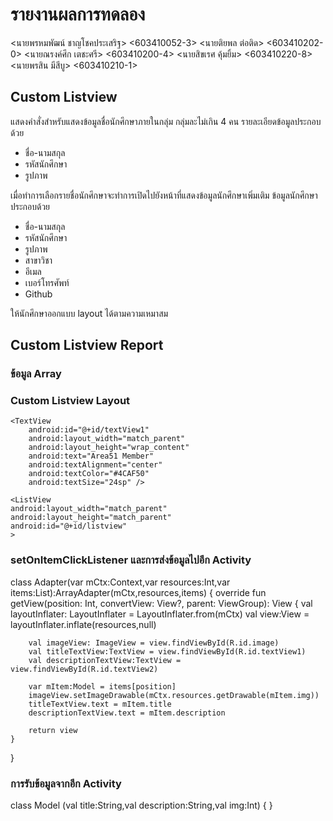 ﻿# รายงานผลการทดลอง

<นายพรหมพัฒน์ ชาญโชคประเสริฐ> <603410052-3>
<นายติยพล ต่อติด> <603410202-0>
<นายณรงค์ศึก เตชะศรี> <603410200-4>
<นายสิขเรศ คุ้มยิ้ม> <603410220-8>
<นายพรสิน มีสีบู> <603410210-1>

## Custom Listview

แสดงคำสั่งสำหรับแสดงข้อมูลชื่อนักศึกษาภายในกลุ่ม กลุ่มละไม่เกิน 4 คน รายละเอียดข้อมูลประกอบด้วย

- ชื่อ-นามสกุล
- รหัสนักศึกษา
- รูปภาพ

เมื่อทำการเลือกรายชื่อนักศึกษาจะทำการเปิดไปยังหน้าที่แสดงข้อมูลนักศึกษาเพิ่มเติม ข้อมูลนักศึกษาประกอบด้วย

- ชื่อ-นามสกุล
- รหัสนักศึกษา
- รูปภาพ
- สาขาวิชา
- อีเมล
- เบอร์โทรศัพท์
- Github

ให้นักศึกษาออกแบบ layout ได้ตามความเหมาสม

## Custom Listview Report

### ข้อมูล Array

<?xml version="1.0" encoding="utf-8"?>
<LinearLayout xmlns:android="http://schemas.android.com/apk/res/android"
    android:orientation="horizontal"
    android:layout_width="match_parent"
    android:layout_height="wrap_content"
    android:padding="16dp"
    >
    <ImageView
        android:layout_width="75dp"
        android:layout_height="75dp"
        android:src="@mipmap/ic_launcher"
        android:id="@+id/image">
    </ImageView>
    <LinearLayout
        android:layout_width="match_parent"
        android:layout_height="wrap_content"
        android:orientation="vertical"
        >
       <TextView
           android:layout_width="wrap_content"
           android:layout_height="wrap_content"
           android:id="@+id/textView1"
           android:text="Main Text"
           android:textStyle="bold"
           android:textSize="15sp"
           android:layout_margin="5dp"
           android:textColor="#000">
           </TextView>
        <TextView
            android:layout_width="wrap_content"
            android:layout_height="wrap_content"
            android:id="@+id/textView2"
            android:text="Sub Text"
            android:textSize="13sp"
            android:layout_margin="5dp"
            android:textColor="#000">
        </TextView>
    </LinearLayout>

</LinearLayout>

### Custom Listview Layout

<?xml version="1.0" encoding="utf-8"?>
<LinearLayout xmlns:android="http://schemas.android.com/apk/res/android"
    xmlns:app="http://schemas.android.com/apk/res-auto"
    xmlns:tools="http://schemas.android.com/tools"
    android:layout_width="match_parent"
    android:layout_height="match_parent"
    android:orientation="vertical"
    tools:context=".MainActivity">

    <TextView
        android:id="@+id/textView1"
        android:layout_width="match_parent"
        android:layout_height="wrap_content"
        android:text="Area51 Member"
        android:textAlignment="center"
        android:textColor="#4CAF50"
        android:textSize="24sp" />

    <ListView
    android:layout_width="match_parent"
    android:layout_height="match_parent"
    android:id="@+id/listview"
    >
</ListView>
</LinearLayout>

### setOnItemClickListener และการส่งข้อมูลไปอีก Activity
class Adapter(var mCtx:Context,var resources:Int,var items:List<Model>):ArrayAdapter<Model>(mCtx,resources,items) {
    override fun getView(position: Int, convertView: View?, parent: ViewGroup): View {
        val layoutInflater: LayoutInflater = LayoutInflater.from(mCtx)
        val view:View = layoutInflater.inflate(resources,null)

        val imageView: ImageView = view.findViewById(R.id.image)
        val titleTextView:TextView = view.findViewById(R.id.textView1)
        val descriptionTextView:TextView = view.findViewById(R.id.textView2)

        var mItem:Model = items[position]
        imageView.setImageDrawable(mCtx.resources.getDrawable(mItem.img))
        titleTextView.text = mItem.title
        descriptionTextView.text = mItem.description

        return view
    }
}

### การรับข้อมูลจากอีก Activity

class Model (val title:String,val description:String,val img:Int) {
}
